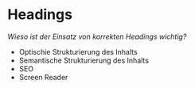 # Headings

*Wieso ist der Einsatz von korrekten Headings wichtig?*

- Optischie Strukturierung des Inhalts
- Semantische Strukturierung des Inhalts
- SEO
- Screen Reader
